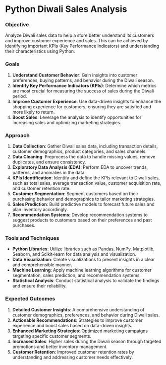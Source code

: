 # Python Diwali Sales Analysis

### Objective

Analyze Diwali sales data to help a store better understand its customers and improve customer experience and sales. This can be achieved by identifying important KPIs (Key Performance Indicators) and understanding their characteristics using Python.

### Goals

1. **Understand Customer Behavior**: Gain insights into customer preferences, buying patterns, and behavior during the Diwali season.
2. **Identify Key Performance Indicators (KPIs)**: Determine which metrics are most crucial for measuring the success of sales during the Diwali period.
3. **Improve Customer Experience**: Use data-driven insights to enhance the shopping experience for customers, ensuring they are satisfied and more likely to return.
4. **Boost Sales**: Leverage the analysis to identify opportunities for increasing sales and optimizing marketing strategies.

### Approach

1. **Data Collection**: Gather Diwali sales data, including transaction details, customer demographics, product categories, and sales channels.
2. **Data Cleaning**: Preprocess the data to handle missing values, remove duplicates, and ensure consistency.
3. **Exploratory Data Analysis (EDA)**: Perform EDA to uncover trends, patterns, and anomalies in the data.
4. **KPIs Identification**: Identify and define the KPIs relevant to Diwali sales, such as total sales, average transaction value, customer acquisition rate, and customer retention rate.
5. **Customer Segmentation**: Segment customers based on their purchasing behavior and demographics to tailor marketing strategies.
6. **Sales Prediction**: Build predictive models to forecast future sales and plan inventory accordingly.
7. **Recommendation Systems**: Develop recommendation systems to suggest products to customers based on their preferences and past purchases.

### Tools and Techniques

- **Python Libraries**: Utilize libraries such as Pandas, NumPy, Matplotlib, Seaborn, and Scikit-learn for data analysis and visualization.
- **Data Visualization**: Create visualizations to present insights in a clear and comprehensible manner.
- **Machine Learning**: Apply machine learning algorithms for customer segmentation, sales prediction, and recommendation systems.
- **Statistical Analysis**: Conduct statistical analysis to validate the findings and ensure their reliability.

### Expected Outcomes

1. **Detailed Customer Insights**: A comprehensive understanding of customer demographics, preferences, and behavior during Diwali sales.
2. **Actionable Recommendations**: Strategies to improve customer experience and boost sales based on data-driven insights.
3. **Enhanced Marketing Strategies**: Optimized marketing campaigns targeting specific customer segments.
4. **Increased Sales**: Higher sales during the Diwali season through targeted promotions and better inventory management.
5. **Customer Retention**: Improved customer retention rates by understanding and addressing customer needs effectively.

